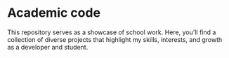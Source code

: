# Academic code
This repository serves as a showcase of school work. Here, you'll find a collection of diverse projects that highlight my skills, interests, and growth as a developer and student.
